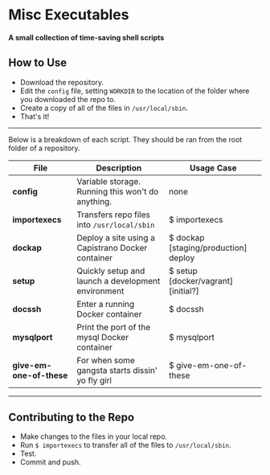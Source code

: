 # Misc Executables
#### A small collection of time-saving shell scripts

## How to Use
- Download the repository.
- Edit the `config` file, setting `WORKDIR` to the location of the folder where you downloaded the repo to.
- Create a copy of all of the files in `/usr/local/sbin`.
- That's it!

---

Below is a breakdown of each script. They should be ran from the root folder of a repository.

| File                      | Description                                        | Usage Case                           |
| ------------------------- | -------------------------------------------------- | ------------------------------------ |
| __config__                | Variable storage. Running this won't do anything.  | none                                 |
| __importexecs__           | Transfers repo files into `/usr/local/sbin`        | $ importexecs                        |
| __dockap__                | Deploy a site using a Capistrano Docker container  | $ dockap [staging/production] deploy |
| __setup__                 | Quickly setup and launch a development environment | $ setup [docker/vagrant] [initial?]  |
| __docssh__                | Enter a running Docker container                   | $ docssh                             |
| __mysqlport__             | Print the port of the mysql Docker container       | $ mysqlport                          |
| __give-em-one-of-these__  | For when some gangsta starts dissin' yo fly girl   | $ give-em-one-of-these               |

---

## Contributing to the Repo
- Make changes to the files in your local repo.
- Run `$ importexecs` to transfer all of the files to `/usr/local/sbin`.
- Test.
- Commit and push.
